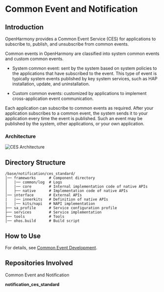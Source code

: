 # Common Event and Notification

## Introduction

OpenHarmony provides a Common Event Service (CES) for applications to subscribe to, publish, and unsubscribe from common events.

Common events in OpenHarmony are classified into system common events and custom common events.

- System common event: sent by the system based on system policies to the applications that have subscribed to the event. This type of event is typically system events published by key system services, such as HAP installation, update, and uninstallation.

- Custom common events: customized by applications to implement cross-application event communication.

Each application can subscribe to common events as required. After your application subscribes to a common event, the system sends it to your application every time the event is published. Such an event may be published by the system, other applications, or your own application.

### Architecture

![]( figures/cesfwk_architecture_diagram.png "CES Architecture")

## Directory Structure

```
/base/notification/ces_standard/
│── frameworks      # Component directory
│   |── common/log  # Logs
│   |── core        # Internal implementation code of native APIs
│   ├── native      # Implementation code of native APIs
│── interface       # External APIs
|   |── innerkits   # Definition of native APIs
|   |── kits/napi   # NAPI implementation
├── sa_profile      # Service configuration profile
├── services        # Service implementation
├── tools           # Tools
│── ohos.build      # Build script

```

## How to Use

For details, see [Common Event Development](../application-dev/application-models/common-event-overview.md).

## Repositories Involved

Common Event and Notification

**notification_ces_standard**